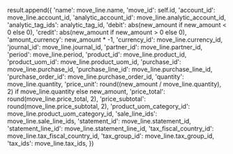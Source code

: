result.append({
                            'name': move_line.name,
                            'move_id': self.id,
                            'account_id': move_line.account_id,
                            'analytic_account_id': move_line.analytic_account_id,
                            'analytic_tag_ids': analytic_tag_id,
                            'debit': abs(new_amount if new_amount < 0 else 0),
                            'credit': abs(new_amount if new_amount > 0 else 0),
                            'amount_currency': new_amount * -1,
                            'currency_id': move_line.currency_id,
                            'journal_id': move_line.journal_id,
                            'partner_id': move_line.partner_id,
                            'period': move_line.period,
                            'product_id': move_line.product_id,
                            'product_uom_id': move_line.product_uom_id,
                            'purchase_id': move_line.purchase_id,
                            'purchase_line_id': move_line.purchase_line_id,
                            'purchase_order_id': move_line.purchase_order_id,
                            'quantity': move_line.quantity,
                            'price_unit': round((new_amount / move_line.quantity), 2) if move_line.quantity else new_amount,
                            'price_total': round(move_line.price_total, 2),
                            'price_subtotal': round(move_line.price_subtotal, 2),
                            'product_uom_category_id': move_line.product_uom_category_id,
                            'sale_line_ids': move_line.sale_line_ids,
                            'statement_id': move_line.statement_id,
                            'statement_line_id': move_line.statement_line_id,
                            'tax_fiscal_country_id': move_line.tax_fiscal_country_id,
                            'tax_group_id': move_line.tax_group_id,
                            'tax_ids': move_line.tax_ids,
                        })